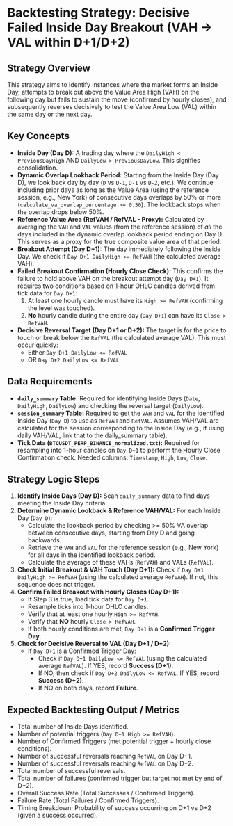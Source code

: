 # Backtesting Strategy: Decisive Failed Inside Day Breakout (VAH -> VAL within D+1/D+2)

## Strategy Overview

This strategy aims to identify instances where the market forms an Inside Day, attempts to break out above the Value Area High (VAH) on the following day but fails to sustain the move (confirmed by hourly closes), and subsequently reverses decisively to test the Value Area Low (VAL) within the same day or the next day.

## Key Concepts

*   **Inside Day (Day D):** A trading day where the `DailyHigh < PreviousDayHigh` AND `DailyLow > PreviousDayLow`. This signifies consolidation.
*   **Dynamic Overlap Lookback Period:** Starting from the Inside Day (Day D), we look back day by day (`D` vs `D-1`, `D-1` vs `D-2`, etc.). We continue including prior days as long as the Value Area (using the reference session, e.g., New York) of consecutive days overlaps by 50% or more (`calculate_va_overlap_percentage >= 0.50`). The lookback stops when the overlap drops below 50%.
*   **Reference Value Area (RefVAH / RefVAL - Proxy):** Calculated by averaging the `VAH` and `VAL` values (from the reference session) of *all* the days included in the dynamic overlap lookback period ending on Day D. This serves as a proxy for the true composite value area of that period.
*   **Breakout Attempt (Day D+1):** The day immediately following the Inside Day. We check if `Day D+1 DailyHigh >= RefVAH` (the calculated average VAH).
*   **Failed Breakout Confirmation (Hourly Close Check):** This confirms the failure to hold above VAH on the breakout attempt day (`Day D+1`). It requires two conditions based on 1-hour OHLC candles derived from tick data for `Day D+1`:
    1.  At least one hourly candle must have its `High >= RefVAH` (confirming the level was touched).
    2.  **No** hourly candle during the entire day (`Day D+1`) can have its `Close > RefVAH`.
*   **Decisive Reversal Target (Day D+1 or D+2):** The target is for the price to touch or break below the `RefVAL` (the calculated average VAL). This must occur quickly:
    *   Either `Day D+1 DailyLow <= RefVAL`
    *   OR `Day D+2 DailyLow <= RefVAL`

## Data Requirements

*   **`daily_summary` Table:** Required for identifying Inside Days (`Date`, `DailyHigh`, `DailyLow`) and checking the reversal target (`DailyLow`).
*   **`session_summary` Table:** Required to get the `VAH` and `VAL` for the identified Inside Day (`Day D`) to use as `RefVAH` and `RefVAL`. Assumes VAH/VAL are calculated for the session corresponding to the Inside Day (e.g., if using daily VAH/VAL, link that to the daily_summary table).
*   **Tick Data (`BTCUSDT_PERP_BINANCE_normalized.txt`):** Required for resampling into 1-hour candles on `Day D+1` to perform the Hourly Close Confirmation check. Needed columns: `Timestamp`, `High`, `Low`, `Close`.

## Strategy Logic Steps

1.  **Identify Inside Days (Day D):** Scan `daily_summary` data to find days meeting the Inside Day criteria.
2.  **Determine Dynamic Lookback & Reference VAH/VAL:** For each Inside Day (`Day D`):
    *   Calculate the lookback period by checking >= 50% VA overlap between consecutive days, starting from Day D and going backwards.
    *   Retrieve the `VAH` and `VAL` for the reference session (e.g., New York) for all days in the identified lookback period.
    *   Calculate the average of these VAHs (`RefVAH`) and VALs (`RefVAL`).
3.  **Check Initial Breakout & VAH Touch (Day D+1):** Check if `Day D+1 DailyHigh >= RefVAH` (using the calculated average `RefVAH`). If not, this sequence does not trigger.
4.  **Confirm Failed Breakout with Hourly Closes (Day D+1):**
    *   If Step 3 is true, load tick data for `Day D+1`.
    *   Resample ticks into 1-hour OHLC candles.
    *   Verify that at least one hourly `High >= RefVAH`.
    *   Verify that **NO** hourly `Close > RefVAH`.
    *   If both hourly conditions are met, `Day D+1` is a **Confirmed Trigger Day**.
5.  **Check for Decisive Reversal to VAL (Day D+1 / D+2):**
    *   If `Day D+1` is a Confirmed Trigger Day:
        *   Check if `Day D+1 DailyLow <= RefVAL` (using the calculated average `RefVAL`). If YES, record **Success (D+1)**.
        *   If NO, then check if `Day D+2 DailyLow <= RefVAL`. If YES, record **Success (D+2)**.
        *   If NO on both days, record **Failure**.

## Expected Backtesting Output / Metrics

*   Total number of Inside Days identified.
*   Number of potential triggers (`Day D+1 High >= RefVAH`).
*   Number of Confirmed Triggers (met potential trigger + hourly close conditions).
*   Number of successful reversals reaching `RefVAL` on Day D+1.
*   Number of successful reversals reaching `RefVAL` on Day D+2.
*   Total number of successful reversals.
*   Total number of failures (confirmed trigger but target not met by end of D+2).
*   Overall Success Rate (Total Successes / Confirmed Triggers).
*   Failure Rate (Total Failures / Confirmed Triggers).
*   Timing Breakdown: Probability of success occurring on D+1 vs D+2 (given a success occurred). 
